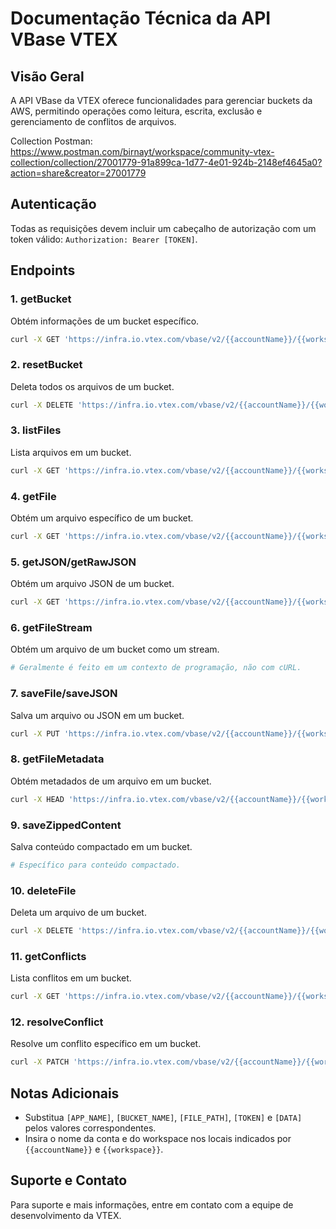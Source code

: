 # Documentação Técnica da API VBase VTEX

## Visão Geral

A API VBase da VTEX oferece funcionalidades para gerenciar buckets da AWS, permitindo operações como leitura, escrita, exclusão e gerenciamento de conflitos de arquivos.

Collection Postman: https://www.postman.com/birnayt/workspace/community-vtex-collection/collection/27001779-91a899ca-1d77-4e01-924b-2148ef4645a0?action=share&creator=27001779

## Autenticação

Todas as requisições devem incluir um cabeçalho de autorização com um token válido: `Authorization: Bearer [TOKEN]`.

## Endpoints

### 1. getBucket

Obtém informações de um bucket específico.

```bash
curl -X GET 'https://infra.io.vtex.com/vbase/v2/{{accountName}}/{{workspace}}/buckets/[APP_NAME]/[BUCKET_NAME]' -H 'Authorization: Bearer [TOKEN]'
```

### 2. resetBucket

Deleta todos os arquivos de um bucket.

```bash
curl -X DELETE 'https://infra.io.vtex.com/vbase/v2/{{accountName}}/{{workspace}}/buckets/[APP_NAME]/[BUCKET_NAME]/files' -H 'Authorization: Bearer [TOKEN]'
```

### 3. listFiles

Lista arquivos em um bucket.

```bash
curl -X GET 'https://infra.io.vtex.com/vbase/v2/{{accountName}}/{{workspace}}/buckets/[APP_NAME]/[BUCKET_NAME]/files' -H 'Authorization: Bearer [TOKEN]'
```

### 4. getFile

Obtém um arquivo específico de um bucket.

```bash
curl -X GET 'https://infra.io.vtex.com/vbase/v2/{{accountName}}/{{workspace}}/buckets/[APP_NAME]/[BUCKET_NAME]/files/[FILE_PATH]' -H 'Authorization: Bearer [TOKEN]'
```

### 5. getJSON/getRawJSON

Obtém um arquivo JSON de um bucket.

```bash
curl -X GET 'https://infra.io.vtex.com/vbase/v2/{{accountName}}/{{workspace}}/buckets/[APP_NAME]/[BUCKET_NAME]/files/[FILE_PATH]' -H 'Authorization: Bearer [TOKEN]' -H 'Content-Type: application/json'
```

### 6. getFileStream

Obtém um arquivo de um bucket como um stream.

```bash
# Geralmente é feito em um contexto de programação, não com cURL.
```

### 7. saveFile/saveJSON

Salva um arquivo ou JSON em um bucket.

```bash
curl -X PUT 'https://infra.io.vtex.com/vbase/v2/{{accountName}}/{{workspace}}/buckets/[APP_NAME]/[BUCKET_NAME]/files/[FILE_PATH]' -H 'Authorization: Bearer [TOKEN]' -d '[DATA]'
```

### 8. getFileMetadata

Obtém metadados de um arquivo em um bucket.

```bash
curl -X HEAD 'https://infra.io.vtex.com/vbase/v2/{{accountName}}/{{workspace}}/buckets/[APP_NAME]/[BUCKET_NAME]/files/[FILE_PATH]' -H 'Authorization: Bearer [TOKEN]'
```

### 9. saveZippedContent

Salva conteúdo compactado em um bucket.

```bash
# Específico para conteúdo compactado.
```

### 10. deleteFile

Deleta um arquivo de um bucket.

```bash
curl -X DELETE 'https://infra.io.vtex.com/vbase/v2/{{accountName}}/{{workspace}}/buckets/[APP_NAME]/[BUCKET_NAME]/files/[FILE_PATH]' -H 'Authorization: Bearer [TOKEN]'
```

### 11. getConflicts

Lista conflitos em um bucket.

```bash
curl -X GET 'https://infra.io.vtex.com/vbase/v2/{{accountName}}/{{workspace}}/buckets/[APP_NAME]/[BUCKET_NAME]/conflicts' -H 'Authorization: Bearer [TOKEN]'
```

### 12. resolveConflict

Resolve um conflito específico em um bucket.

```bash
curl -X PATCH 'https://infra.io.vtex.com/vbase/v2/{{accountName}}/{{workspace}}/buckets/[APP_NAME]/[BUCKET_NAME]/conflicts' -H 'Authorization: Bearer [TOKEN]' -d '[RESOLUTION_DATA]'
```

## Notas Adicionais

- Substitua `[APP_NAME]`, `[BUCKET_NAME]`, `[FILE_PATH]`, `[TOKEN]` e `[DATA]` pelos valores correspondentes.
- Insira o nome da conta e do workspace nos locais indicados por `{{accountName}}` e `{{workspace}}`.

## Suporte e Contato

Para suporte e mais informações, entre em contato com a equipe de desenvolvimento da VTEX.
